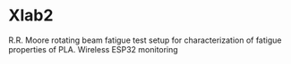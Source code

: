 # Xlab2
R.R. Moore rotating beam fatigue test setup for characterization of fatigue properties of PLA. Wireless ESP32 monitoring 
